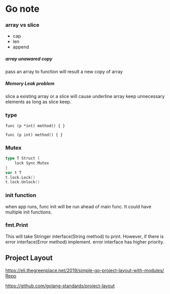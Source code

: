 # Go note

### array vs slice

- cap
- len
- append

##### array unawared copy

pass an array to function will result a new copy of array

##### Memory Leak problem

slice a existing array or a slice will cause underline array keep unnecessary elements as long as slice keep.

### type

```pointer receiver
func (p *int) method() { }
```

```value receiver
func (p int) method() { }
```

### Mutex

```go
type T Struct {
    lock Sync.Mutex
}
var t T
t.lock.Lock()
t.lock.Unlock()
```

### init function

when app runs, func init will be run ahead of main func.
It could have multiple init functions.

### fmt.Print

This will take Stringer interface(String method) to print.
However, if there is error interface(Error method) implement. error interface has higher priority.

## Project Layout

<https://eli.thegreenplace.net/2019/simple-go-project-layout-with-modules/>
[Repo](https://github.com/eliben/modlib)

<https://github.com/golang-standards/project-layout>

